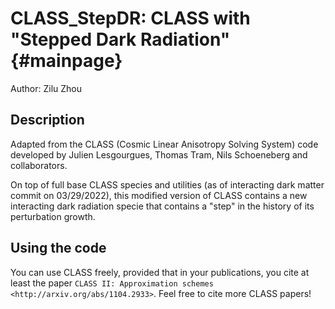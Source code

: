 CLASS_StepDR: CLASS with "Stepped Dark Radiation" {#mainpage}
==============================================

Author: Zilu Zhou

Description
--------------
Adapted from the CLASS (Cosmic Linear Anisotropy Solving System) code developed by Julien Lesgourgues, Thomas Tram, Nils Schoeneberg and collaborators.

On top of full base CLASS species and utilities (as of interacting dark matter commit on 03/29/2022), this modified version of CLASS contains a new interacting dark radiation specie that contains a "step" in the history of its perturbation growth.


Using the code
--------------

You can use CLASS freely, provided that in your publications, you cite
at least the paper `CLASS II: Approximation schemes <http://arxiv.org/abs/1104.2933>`. Feel free to cite more CLASS papers!

